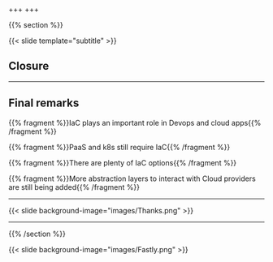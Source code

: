 +++
+++

{{% section %}}

{{< slide template="subtitle" >}}

## Closure

---

## Final remarks

{{% fragment %}}IaC plays an important role in Devops and cloud apps{{% /fragment %}}

{{% fragment %}}PaaS and k8s still require IaC{{% /fragment %}}

{{% fragment %}}There are plenty of IaC options{{% /fragment %}}

{{% fragment %}}More abstraction layers to interact with Cloud providers are still being added{{% /fragment %}}

---

{{< slide background-image="images/Thanks.png" >}}

---

{{% /section %}}

{{< slide background-image="images/Fastly.png" >}}
